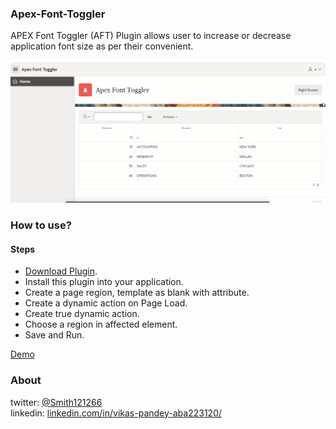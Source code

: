 ### Apex-Font-Toggler
APEX Font Toggler (AFT) Plugin allows user to increase or decrease application font size as per their convenient.

![Preview](https://raw.githubusercontent.com/www-smithchain-com/Apex-Font-Toggler/main/preview.gif)


### How to use?
#### Steps

* [Download Plugin](https://apex.world).
* Install this plugin into your application.
* Create a page region, template as blank with attribute.
* Create a dynamic action on Page Load.
* Create true dynamic action.
* Choose a region in affected element.
* Save and Run.

[Demo](https://apex.oracle.com/pls/apex/ontoor/r/apex-font-toggler/home)

### About
twitter: [@Smith121266](https://twitter.com/Smith121266)  
linkedin: [linkedin.com/in/vikas-pandey-aba223120/](https://www.linkedin.com/in/vikas-pandey-aba223120/)
